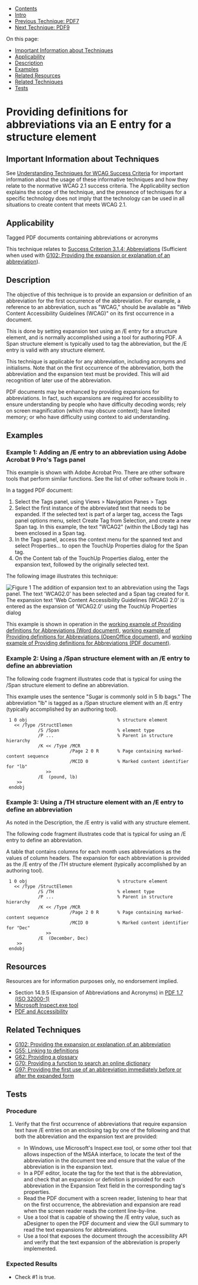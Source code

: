 -   [Contents](https://www.w3.org/WAI/WCAG21/Techniques/#techniques "Table of Contents")
-   [Intro](https://www.w3.org/WAI/WCAG21/Techniques/#introduction "Introduction to Techniques")
-   [Previous Technique: PDF7](PDF7)
-   [Next Technique: PDF9](PDF9)

On this page:

-   [Important Information about Techniques](#important-information)
-   [Applicability](#applicability)
-   [Description](#description)
-   [Examples](#examples)
-   [Related Resources](#resources)
-   [Related Techniques](#related)
-   [Tests](#tests)

Providing definitions for abbreviations via an E entry for a structure element
==============================================================================

Important Information about Techniques
--------------------------------------

See [Understanding Techniques for WCAG Success Criteria](https://www.w3.org/WAI/WCAG21/Understanding/understanding-techniques) for important information about the usage of these informative techniques and how they relate to the normative WCAG 2.1 success criteria. The Applicability section explains the scope of the technique, and the presence of techniques for a specific technology does not imply that the technology can be used in all situations to create content that meets WCAG 2.1.

Applicability
-------------

Tagged PDF documents containing abbreviations or acronyms

This technique relates to [Success Criterion 3.1.4: Abbreviations](https://www.w3.org/WAI/WCAG21/Understanding/abbreviations) (Sufficient when used with [G102: Providing the expansion or explanation of an abbreviation](../general/G102)).

Description
-----------

The objective of this technique is to provide an expansion or definition of an abbreviation for the first occurrence of the abbreviation. For example, a reference to an abbreviation, such as "WCAG," should be available as "Web Content Accessibility Guidelines (WCAG)" on its first occurrence in a document.

This is done by setting expansion text using an /E entry for a structure element, and is normally accomplished using a tool for authoring PDF. A Span structure element is typically used to tag the abbreviation, but the /E entry is valid with any structure element.

This technique is applicable for any abbreviation, including acronyms and initialisms. Note that on the first occurrence of the abbreviation, both the abbreviation and the expansion text must be provided. This will aid recognition of later use of the abbreviation.

PDF documents may be enhanced by providing expansions for abbreviations. In fact, such expansions are required for accessibility to ensure understanding by people who have difficulty decoding words; rely on screen magnification (which may obscure context); have limited memory; or who have difficulty using context to aid understanding.

Examples
--------

### Example 1: Adding an /E entry to an abbreviation using Adobe Acrobat 9 Pro's Tags panel

This example is shown with Adobe Acrobat Pro. There are other software tools that perform similar functions. See the list of other software tools in [](#pdf_notes_acc-sup_files_applications).

In a tagged PDF document:

1.  Select the Tags panel, using Views &gt; Navigation Panes &gt; Tags
2.  Select the first instance of the abbreviated text that needs to be expanded. If the selected text is part of a larger tag, access the Tags panel options menu, select Create Tag from Selection, and create a new Span tag. In this example, the text "WCAG2" (within the LBody tag) has been enclosed in a Span tag.
3.  In the Tags panel, access the context menu for the spanned text and select Properties... to open the TouchUp Properties dialog for the Span tag.
4.  On the Content tab of the TouchUp Properties dialog, enter the expansion text, followed by the originally selected text.

The following image illustrates this technique:

![Figure 1 The addition of expansion text to an abbreviation using the Tags panel. The text 'WCAG2.0' has been selected and a Span tag created for it. The expansion text 'Web Content Accessibility Guidelines (WCAG) 2.0' is entered as the expansion of 'WCAG2.0' using the TouchUp Properties dialog](img/abbr.jpg)

This example is shown in operation in the [working example of Providing definitions for Abbreviations (Word document)](../../working-examples/pdf-abbreviation-definitions/headers-definitions.docx), [working example of Providing definitions for Abbreviations (OpenOffice document)](../../working-examples/headers-definitions.odt), and [working example of Providing definitions for Abbreviations (PDF document)](../../working-examples/pdf-abbreviation-definitions/headers-definitions.pdf).

### Example 2: Using a /Span structure element with an /E entry to define an abbreviation

The following code fragment illustrates code that is typical for using the /Span structure element to define an abbreviation.

This example uses the sentence "Sugar is commonly sold in 5 lb bags." The abbreviation "lb" is tagged as a /Span structure element with an /E entry (typically accomplished by an authoring tool).

     1 0 obj                                  % structure element
       << /Type /StructElemen
                /S /Span                      % element type
                /P ...                        % Parent in structure hierarchy
                /K << /Type /MCR
                            /Page 2 0 R       % Page containing marked-content sequence
                            /MCID 0           % Marked content identifier for "lb"
                   >>
                /E  (pound, lb)
        >>
     endobj

### Example 3: Using a /TH structure element with an /E entry to define an abbreviation

As noted in the Description, the /E entry is valid with any structure element.

The following code fragment illustrates code that is typical for using an /E entry to define an abbreviation.

A table that contains columns for each month uses abbreviations as the values of column headers. The expansion for each abbreviation is provided as the /E entry of the /TH structure element (typically accomplished by an authoring tool).

     1 0 obj                                  % structure element
       << /Type /StructElemen
                /S /TH                        % element type
                /P ...                        % Parent in structure hierarchy
                /K << /Type /MCR
                            /Page 2 0 R       % Page containing marked-content sequence
                            /MCID 0           % Marked content identifier for "Dec"
                   >>
                /E  (December, Dec)
        >>
     endobj

Resources
---------

Resources are for information purposes only, no endorsement implied.

-   Section 14.9.5 (Expansion of Abbreviations and Acronyms) in [PDF 1.7 (ISO 32000-1)](http://www.adobe.com/content/dam/Adobe/en/devnet/pdf/pdfs/PDF32000_2008.pdf)
-   [Microsoft Inspect.exe tool](https://msdn.microsoft.com/en-us/library/dd318521%28VS.85%29.aspx)
-   [PDF and Accessibility](http://www.adobe.com/accessibility/products/acrobat.html)

Related Techniques
------------------

-   [G102: Providing the expansion or explanation of an abbreviation](https://www.w3.org/WAI/WCAG21/Techniques/general/G102)
-   [G55: Linking to definitions](https://www.w3.org/WAI/WCAG21/Techniques/general/G55)
-   [G62: Providing a glossary](https://www.w3.org/WAI/WCAG21/Techniques/general/G62)
-   [G70: Providing a function to search an online dictionary](https://www.w3.org/WAI/WCAG21/Techniques/general/G70)
-   [G97: Providing the first use of an abbreviation immediately before or after the expanded form](https://www.w3.org/WAI/WCAG21/Techniques/general/G97)

Tests
-----

### Procedure

1.  Verify that the first occurrence of abbreviations that require expansion text have /E entries on an enclosing tag by one of the following and that both the abbreviation and the expansion text are provided:

    -   In Windows, use Microsoft's Inspect.exe tool, or some other tool that allows inspection of the MSAA interface, to locate the text of the abbreviation in the document tree and ensure that the value of the abbreviation is in the expansion text.
    -   In a PDF editor, locate the tag for the text that is the abbreviation, and check that an expansion or definition is provided for each abbreviation in the Expansion Text field in the corresponding tag's properties.
    -   Read the PDF document with a screen reader, listening to hear that on the first occurrence, the abbreviation and expansion are read when the screen reader reads the content line-by-line.
    -   Use a tool that is capable of showing the /E entry value, such as aDesigner to open the PDF document and view the GUI summary to read the text expansions for abbreviations.
    -   Use a tool that exposes the document through the accessibility API and verify that the text expansion of the abbreviation is properly implemented.

### Expected Results

-   Check \#1 is true.
